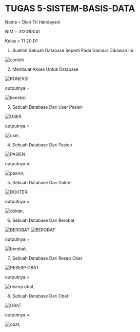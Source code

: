 # TUGAS 5-SISTEM-BASIS-DATA

Nama    = Dian Tri Handayani

NIM     = 312010041

Kelas   = TI 20 D1

1. Buatlah Sebuah Database Seperti Pada Gambar Dibawah Ini

![contoh](https://user-images.githubusercontent.com/101880835/172033345-bc61d99a-236a-43e5-b800-98b2fc0c7432.png)

2. Membuat Akses Untuk Database

![KONEKSI](https://user-images.githubusercontent.com/101880835/172033082-8e16d50c-6bfe-4240-8be6-478a03e5d337.png)

outputnya =

![koneksi,](https://user-images.githubusercontent.com/101880835/172033052-f4a724e2-9d24-4981-a9e6-e6c08e01e84b.png)

3. Sebuah Database Dari User Pasien

![USER](https://user-images.githubusercontent.com/101880835/172033080-99c107f3-120f-4ef6-a7ce-9ce7ec2809e0.png)

outputnya =

![user,](https://user-images.githubusercontent.com/101880835/172033031-ee7e6a3d-1352-494c-8916-7e0545eedd92.png)

4. Sebuah Database Dari Pasien

![PASIEN](https://user-images.githubusercontent.com/101880835/172033077-44233b49-0cb7-4eb0-81d8-eccd84e84223.png)

outputnya =

![pasien,](https://user-images.githubusercontent.com/101880835/172033049-06ccedeb-0003-4d98-bbe8-a98bdda89b6b.png)

5. Sebuah Database Dari Dokter

![DOKTER](https://user-images.githubusercontent.com/101880835/172033069-db0807b4-dc34-4fa5-a61b-2d524413cd06.png)

outputnya =

![dokter,](https://user-images.githubusercontent.com/101880835/172033045-0cad2bbb-de22-4bfd-9d08-153ff83eb7c3.png)

6. Sebuah Database Dari Berobat

![BEROBAT](https://user-images.githubusercontent.com/101880835/172033062-47c11147-e873-4c4d-af2e-ca28660f87c8.png)
![BEROBAT](https://user-images.githubusercontent.com/101880835/172033060-8184d6a1-9ceb-4872-9778-009cbae4abfa.png)


outputnya =

![berobat,](https://user-images.githubusercontent.com/101880835/172033043-96ec3142-72f0-4b80-ae42-705452626d94.png)

7. Sebuah Database Dari Resep Obat

![RESERP OBAT](https://user-images.githubusercontent.com/101880835/172033058-39735d44-9016-4123-8435-ca93f608027e.png)

outputnya =

![reserp obat,](https://user-images.githubusercontent.com/101880835/172033041-a2df5b11-5ac7-4b0e-a6bc-153204f6fd86.png)
 
 8. Sebuah Database Dari Obat


![OBAT](https://user-images.githubusercontent.com/101880835/172033054-659611a3-f5e6-4a36-857d-f99e980c6540.png)

 outputnya =
 
![obat,](https://user-images.githubusercontent.com/101880835/172033037-25c2884f-23dc-40a8-93f7-202a8b0598de.png)
